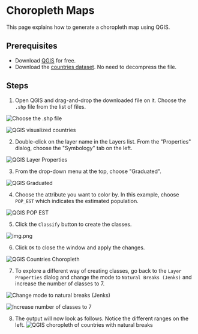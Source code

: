 # Choropleth Maps
This page explains how to generate a choropleth map using QGIS.

## Prerequisites
 - Download [QGIS](https://qgis.org/en/site/) for free.
 - Download the [countries dataset](https://www.naturalearthdata.com/http//www.naturalearthdata.com/download/10m/cultural/ne_10m_admin_0_countries.zip). No need to decompress the file.

## Steps
1. Open QGIS and drag-and-drop the downloaded file on it. Choose the `.shp` file from the list of files.

![Choose the .shp file](images/QGIS-choose-layer.png)

![QGIS visualized countries](images/QGIS-countries.png)

2. Double-click on the layer name in the Layers list. From the "Properties" dialog, choose the "Symbology" tab on the left.

![QGIS Layer Properties](images/QGIS-Layer-properties.png)

3. From the drop-down menu at the top, choose "Graduated".

![QGIS Graduated](images/QGIS-Graduated.png)

4. Choose the attribute you want to color by. In this example, choose `POP_EST` which indicates the estimated population.

![QGIS POP EST](images/QGIS-POP_EST.png)

5. Click the `Classify` button to create the classes.

![img.png](images/QGIS-Classify.png)

6. Click `OK` to close the window and apply the changes.

![QGIS Countries Choropleth](images/QGIS-Countries-choropleth.png)

7. To explore a different way of creating classes, go back to the `Layer Properties` dialog and change the mode to `Natural Breaks (Jenks)` and increase the number of classes to 7.

![Change mode to natural breaks (Jenks)](images/QGIS-Mode-Natural-Breaks.png)

![Increase number of classes to 7](images/QGIS-Number-of-classes.png)

8. The output will now look as follows. Notice the different ranges on the left.
![QGIS choropleth of countries with natural breaks](images/QGIS-Countries-Natural-Breaks.png)
